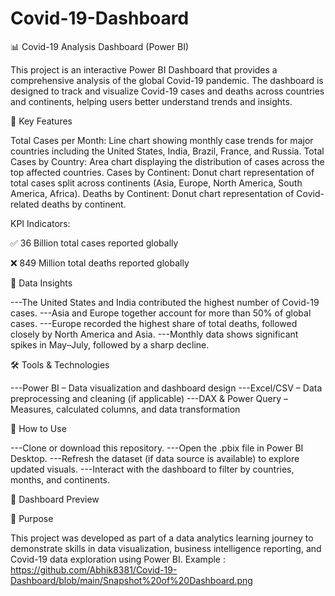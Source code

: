 # Covid-19-Dashboard
📊 Covid-19 Analysis Dashboard (Power BI)

This project is an interactive Power BI Dashboard that provides a comprehensive analysis of the global Covid-19 pandemic. The dashboard is designed to track and visualize Covid-19 cases and deaths across countries and continents, helping users better understand trends and insights.

🔎 Key Features

Total Cases per Month: Line chart showing monthly case trends for major countries including the United States, India, Brazil, France, and Russia.
Total Cases by Country: Area chart displaying the distribution of cases across the top affected countries.
Cases by Continent: Donut chart representation of total cases split across continents (Asia, Europe, North America, South America, Africa).
Deaths by Continent: Donut chart representation of Covid-related deaths by continent.

KPI Indicators:

✅ 36 Billion total cases reported globally

❌ 849 Million total deaths reported globally

📂 Data Insights

---The United States and India contributed the highest number of Covid-19 cases.
---Asia and Europe together account for more than 50% of global cases.
---Europe recorded the highest share of total deaths, followed closely by North America and Asia.
---Monthly data shows significant spikes in May–July, followed by a sharp decline.

🛠 Tools & Technologies

---Power BI – Data visualization and dashboard design
---Excel/CSV – Data preprocessing and cleaning (if applicable)
---DAX & Power Query – Measures, calculated columns, and data transformation

🚀 How to Use

---Clone or download this repository.
---Open the .pbix file in Power BI Desktop.
---Refresh the dataset (if data source is available) to explore updated visuals.
---Interact with the dashboard to filter by countries, months, and continents.

📸 Dashboard Preview

📌 Purpose

This project was developed as part of a data analytics learning journey to demonstrate skills in data visualization, business intelligence reporting, and Covid-19 data exploration using Power BI.
Example : https://github.com/Abhik8381/Covid-19-Dashboard/blob/main/Snapshot%20of%20Dashboard.png


